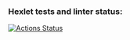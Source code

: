 ### Hexlet tests and linter status:
[![Actions Status](https://github.com/ddrsn/qa-engineer-project-85/actions/workflows/hexlet-check.yml/badge.svg)](https://github.com/ddrsn/qa-engineer-project-85/actions)